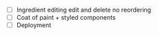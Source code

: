 - [ ] Ingredient editing edit and delete no reordering
- [ ] Coat of paint + styled components
- [ ] Deployment